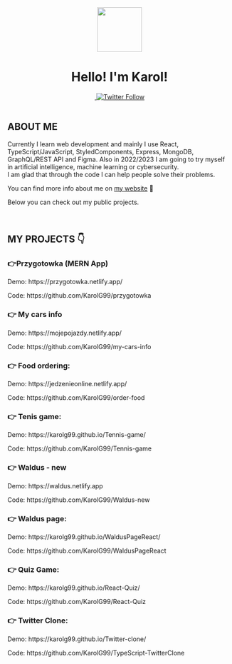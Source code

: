 <div class="header" align="center">
  <img src="https://user-images.githubusercontent.com/81558651/179361740-0dd0c29d-655e-4d8f-88d3-b3686f134201.png" alt="" width="100px" height="100px" >
  <h1>Hello! I'm Karol!</h1>
  
  <a href="https://www.linkedin.com/in/karolgucwa/">
    <img src="https://img.shields.io/badge/LinkedIn-blue" alt="" >
  </a>
  <a href="https://twitter.com/KarolGucwaDev">
    <img alt="Twitter Follow" src="https://img.shields.io/twitter/follow/KarolGucwaDev?style=social">
  </a>
</div>

<br>

<h2>ABOUT ME</h2>
<p>
Currently I learn web development and mainly I use React, TypeScript/JavaScript, StyledComponents, Express, MongoDB, GraphQL/REST API and Figma. Also in 2022/2023 I am going to try myself in artificial intelligence, machine learning or cybersecurity.
<br>
I am glad that through the code I can help people solve their problems.
</p>

<p>
You can find more info about me on <a href="https://karolgucwa.pl/">my website</a> 🚀
</p>

<p>Below you can check out my public projects.</p>

<br>


<h2>MY PROJECTS 👇</h2>

<h3>👉Przygotowka (MERN App)</h3> 
<p>Demo: https://przygotowka.netlify.app/</p>
<p>Code: https://github.com/KarolG99/przygotowka</p>

<h3>👉 My cars info </h3> 
<p>Demo: https://mojepojazdy.netlify.app/</p>
<p>Code: https://github.com/KarolG99/my-cars-info</p>

<h3>👉 Food ordering:</h3>
<p>Demo: https://jedzenieonline.netlify.app/</p>
<p>Code: https://github.com/KarolG99/order-food</p>

<h3>👉 Tenis game:</h3>
<p>Demo: https://karolg99.github.io/Tennis-game/</p>
<p>Code: https://github.com/KarolG99/Tennis-game</p>

<h3>👉 Waldus - new</h3>
<p>Demo: https://waldus.netlify.app</p>
<p>Code: https://github.com/KarolG99/Waldus-new</p>

<h3>👉 Waldus page:</h3>
<p>Demo: https://karolg99.github.io/WaldusPageReact/</p>
<p>Code: https://github.com/KarolG99/WaldusPageReact</p>

<h3>👉 Quiz Game:</h3>
<p>Demo: https://karolg99.github.io/React-Quiz/</p>
<p>Code: https://github.com/KarolG99/React-Quiz</p>

<h3>👉 Twitter Clone:</h3>
<p>Demo: https://karolg99.github.io/Twitter-clone/</p>
<p>Code: https://github.com/KarolG99/TypeScript-TwitterClone</p>


<!---
KarolG99/KarolG99 is a ✨ special ✨ repository because its `README.md` (this file) appears on your GitHub profile.
You can click the Preview link to take a look at your changes.
--->
